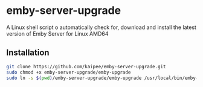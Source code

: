 # emby-server-upgrade
A Linux shell script o automatically check for, download and install the latest version of Emby Server for Linux AMD64

## Installation

```sh
git clone https://github.com/kaipee/emby-server-upgrade.git
sudo chmod +x emby-server-upgrade/emby-upgrade
sudo ln -s $(pwd)/emby-server-upgrade/emby-upgrade /usr/local/bin/emby-upgrade
```
